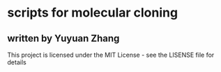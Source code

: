 # scripts for molecular cloning
## written by Yuyuan Zhang
This project is licensed under the MIT License - see the LISENSE file for details
